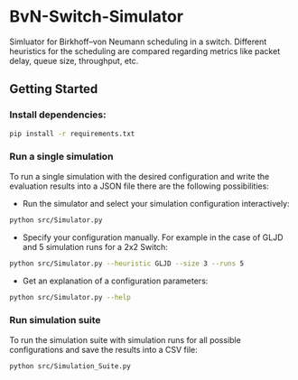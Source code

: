 # BvN-Switch-Simulator

Simluator for Birkhoff–von Neumann scheduling in a switch. Different heuristics for the scheduling are compared regarding metrics like packet delay, queue size, throughput, etc.

## Getting Started
### Install dependencies:
```bash
pip install -r requirements.txt
```
### Run a single simulation
To run a single simulation with the desired configuration and write the evaluation results into a JSON file there are the following possibilities:
* Run the simulator and select your simulation configuration interactively:
```bash
python src/Simulator.py
```
* Specify your configuration manually. For example in the case of GLJD and 5 simulation runs for a 2x2 Switch:
```bash
python src/Simulator.py --heuristic GLJD --size 3 --runs 5
```
* Get an explanation of a configuration parameters:
```bash
python src/Simulator.py --help
```
### Run simulation suite
To run the simulation suite with simulation runs for all possible configurations and save the results into a CSV file:
```bash
python src/Simulation_Suite.py
```
